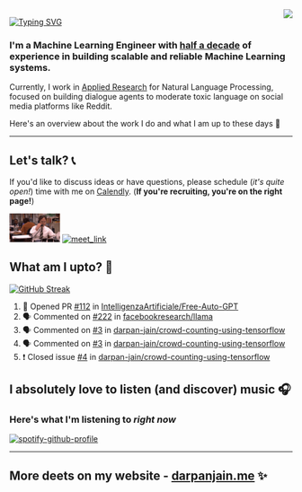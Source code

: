 <img align="right" src="https://komarev.com/ghpvc/?username=darpan-jain&style=plastic&color=blue&label=Curious+Views">

[![Typing SVG](https://readme-typing-svg.herokuapp.com?font=Fira+Code&weight=700&size=23&duration=3000&pause=2000&background=EF6DFF00&width=550&height=70&lines=Hi!+%F0%9F%91%8B+Welcome+to+my+virtual+office!+%F0%9F%92%BB)](https://git.io/typing-svg)

### I'm a **Machine Learning Engineer** with [**half a decade**](https://darpanjain.me/) of experience in building scalable and reliable Machine Learning systems. 

Currently, I work in [Applied Research](https://www.isi.edu/directory/darpanja/) for Natural Language Processing, focused on building dialogue agents to moderate toxic language on social media platforms like Reddit.

Here's an overview about the work I do and what I am up to these days 🙂

---

## Let's talk? 📞
If you'd like to discuss ideas or have questions, please schedule (_it's quite open!_) time with me on [Calendly](https://calendly.com/darpanjain). (**If you're recruiting, you're on the right page!**)

<img src="https://github.com/darpan-jain/darpan-jain/blob/master/assets/dwight-phone.gif" width ="90"> <a href="https://calendly.com/darpanjain" target="_blank"><img width="498" alt="meet_link" src="https://user-images.githubusercontent.com/15426564/144297439-f530f383-e73e-41e0-9914-a9b7d3f432e5.png"></a> 

## What am I upto? 🤔
[![GitHub Streak](https://streak-stats.demolab.com?user=darpan-jain&theme=dark&hide_border=true&card_width=550)](https://git.io/streak-stats)

<!--START_SECTION:activity-->
1. 💪 Opened PR [#112](https://github.com/IntelligenzaArtificiale/Free-Auto-GPT/pull/112) in [IntelligenzaArtificiale/Free-Auto-GPT](https://github.com/IntelligenzaArtificiale/Free-Auto-GPT)
2. 🗣 Commented on [#222](https://github.com/facebookresearch/llama/issues/222) in [facebookresearch/llama](https://github.com/facebookresearch/llama)
3. 🗣 Commented on [#3](https://github.com/darpan-jain/crowd-counting-using-tensorflow/issues/3) in [darpan-jain/crowd-counting-using-tensorflow](https://github.com/darpan-jain/crowd-counting-using-tensorflow)
4. 🗣 Commented on [#3](https://github.com/darpan-jain/crowd-counting-using-tensorflow/issues/3) in [darpan-jain/crowd-counting-using-tensorflow](https://github.com/darpan-jain/crowd-counting-using-tensorflow)
5. ❗️ Closed issue [#4](https://github.com/darpan-jain/crowd-counting-using-tensorflow/issues/4) in [darpan-jain/crowd-counting-using-tensorflow](https://github.com/darpan-jain/crowd-counting-using-tensorflow)
<!--END_SECTION:activity-->

## I absolutely love to listen (and discover) music 🎧
### Here's what I'm listening to _right now_
[![spotify-github-profile](https://spotify-github-profile.vercel.app/api/view.svg?uid=darpan_jain&cover_image=true&theme=novatorem&show_offline=false&background_color=121212&interchange=true&bar_color=53b14f&bar_color_cover=false)](https://spotify-github-profile.vercel.app/api/view?uid=darpan_jain&redirect=true)

<!-- [![Spotify](https://github.com/darpan-jain/darpan-jain/blob/master/scripts/generated/spotify.svg)](https://open.spotify.com/user/darpan_jain) -->
---

## More deets on my website - [darpanjain.me](https://darpanjain.me/) ✨

